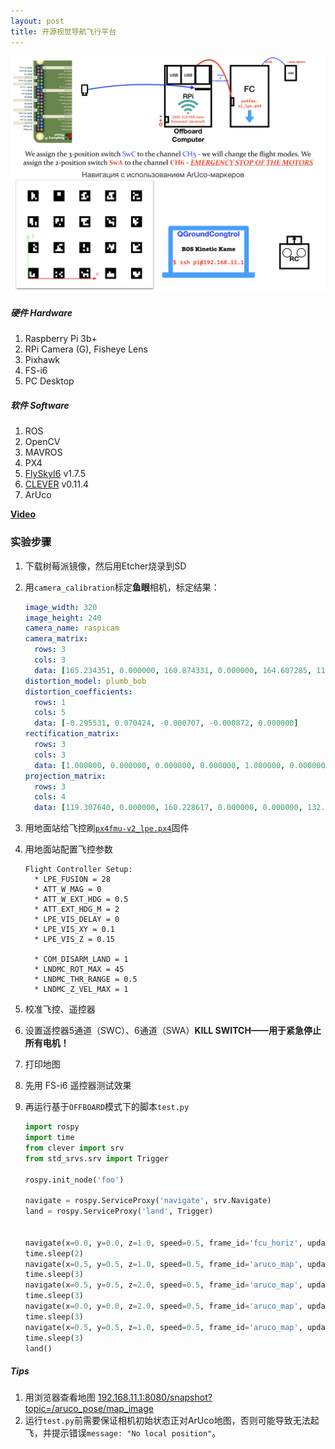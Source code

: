 ```yaml
---
layout: post
title: 开源视觉导航飞行平台
---
```


![系统模块.jpeg](/images/系统模块.jpeg)

##### 硬件 Hardware

1. Raspberry Pi 3b+
2. RPi Camera (G), Fisheye Lens
3. Pixhawk
4. FS-i6
5. PC Desktop

##### 软件 Software

1. ROS
2. OpenCV
3. MAVROS
4. PX4
5. [FlySkyI6](https://github.com/qba667/FlySkyI6) v1.7.5
6. [CLEVER](https://github.com/CopterExpress/clever/releases) v0.11.4
7. ArUco

[**Video**](https://youtu.be/-eUzmTzW_7g)

### 实验步骤

1. 下载树莓派镜像，然后用Etcher烧录到SD

2. 用`camera_calibration`标定**鱼眼**相机，标定结果：

   ```yaml
   image_width: 320
   image_height: 240
   camera_name: raspicam
   camera_matrix:
     rows: 3
     cols: 3
     data: [165.234351, 0.000000, 160.874331, 0.000000, 164.607285, 117.146707, 0.000000, 0.000000, 1.000000]
   distortion_model: plumb_bob
   distortion_coefficients:
     rows: 1
     cols: 5
     data: [-0.295531, 0.070424, -0.000707, -0.000872, 0.000000]
   rectification_matrix:
     rows: 3
     cols: 3
     data: [1.000000, 0.000000, 0.000000, 0.000000, 1.000000, 0.000000, 0.000000, 0.000000, 1.000000]
   projection_matrix:
     rows: 3
     cols: 4
     data: [119.307640, 0.000000, 160.228617, 0.000000, 0.000000, 132.523483, 115.096171, 0.000000, 0.000000, 0.000000, 1.000000, 0.000000]
   
   ```

3. 用地面站给飞控刷[`px4fmu-v2_lpe.px4`](https://github.com/PX4/Firmware/releases)固件

4. 用地面站配置飞控参数

   ```
   Flight Controller Setup:
     * LPE_FUSION = 28
     * ATT_W_MAG = 0
     * ATT_W_EXT_HDG = 0.5
     * ATT_EXT_HDG_M = 2
     * LPE_VIS_DELAY = 0
     * LPE_VIS_XY = 0.1
     * LPE_VIS_Z = 0.15
     
     * COM_DISARM_LAND = 1
     * LNDMC_ROT_MAX = 45
     * LNDMC_THR_RANGE = 0.5
     * LNDMC_Z_VEL_MAX = 1
   ```

5. 校准飞控、遥控器

6. 设置遥控器5通道（SWC）、6通道（SWA）**KILL SWITCH——用于紧急停止所有电机！**

7. 打印地图

8. 先用 FS-i6 遥控器测试效果

9. 再运行基于`OFFBOARD`模式下的脚本`test.py`

   ```python
   import rospy
   import time
   from clever import srv
   from std_srvs.srv import Trigger
   
   rospy.init_node('foo')
   
   navigate = rospy.ServiceProxy('navigate', srv.Navigate)
   land = rospy.ServiceProxy('land', Trigger)
   
   
   navigate(x=0.0, y=0.0, z=1.0, speed=0.5, frame_id='fcu_horiz', update_frame = False, auto_arm=True)
   time.sleep(2)
   navigate(x=0.5, y=0.5, z=1.0, speed=0.5, frame_id='aruco_map', update_frame = True, auto_arm=False)
   time.sleep(3)
   navigate(x=0.5, y=0.5, z=2.0, speed=0.5, frame_id='aruco_map', update_frame = True, auto_arm=False)
   time.sleep(3)
   navigate(x=0.0, y=0.0, z=2.0, speed=0.5, frame_id='aruco_map', update_frame = True, auto_arm=False)
   time.sleep(3)
   navigate(x=0.5, y=0.5, z=1.0, speed=0.5, frame_id='aruco_map', update_frame = True, auto_arm=False)
   time.sleep(3)
   land()
   ```

##### Tips

1. 用浏览器查看地图 [192.168.11.1:8080/snapshot?topic=/aruco_pose/map_image](192.168.11.1:8080/snapshot?topic=/aruco_pose/map_image)
2. 运行`test.py`前需要保证相机初始状态正对ArUco地图，否则可能导致无法起飞，并提示错误`message: "No local position"`。